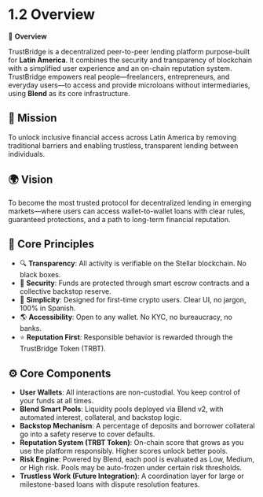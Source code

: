 # 1.2 Overview

📌 **Overview**

TrustBridge is a decentralized peer-to-peer lending platform purpose-built for **Latin America**. It combines the security and transparency of blockchain with a simplified user experience and an on-chain reputation system. TrustBridge empowers real people—freelancers, entrepreneurs, and everyday users—to access and provide microloans without intermediaries, using **Blend** as its core infrastructure.

## 🎯 Mission

To unlock inclusive financial access across Latin America by removing traditional barriers and enabling trustless, transparent lending between individuals.

## 🌍 Vision

To become the most trusted protocol for decentralized lending in emerging markets—where users can access wallet-to-wallet loans with clear rules, guaranteed protections, and a path to long-term financial reputation.

## 🧱 Core Principles

- 🔍 **Transparency**: All activity is verifiable on the Stellar blockchain. No black boxes.
- 🔐 **Security**: Funds are protected through smart escrow contracts and a collective backstop reserve.
- 🧭 **Simplicity**: Designed for first-time crypto users. Clear UI, no jargon, 100% in Spanish.
- 🌎 **Accessibility**: Open to any wallet. No KYC, no bureaucracy, no banks.
- ⭐ **Reputation First**: Responsible behavior is rewarded through the TrustBridge Token (TRBT).

## ⚙️ Core Components

- **User Wallets**: All interactions are non-custodial. You keep control of your funds at all times.
- **Blend Smart Pools**: Liquidity pools deployed via Blend v2, with automated interest, collateral, and backstop logic.
- **Backstop Mechanism**: A percentage of deposits and borrower collateral go into a safety reserve to cover defaults.
- **Reputation System (TRBT Token)**: On-chain score that grows as you use the platform responsibly. Higher scores unlock better pools.
- **Risk Engine**: Powered by Blend, each pool is evaluated as Low, Medium, or High risk. Pools may be auto-frozen under certain risk thresholds.
- **Trustless Work (Future Integration)**: A coordination layer for large or milestone-based loans with dispute resolution features.
